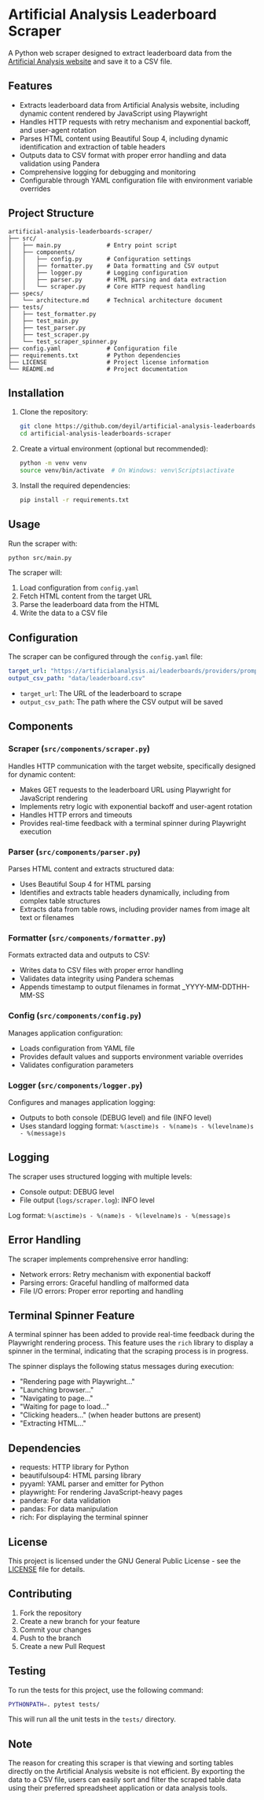# Artificial Analysis Leaderboard Scraper

A Python web scraper designed to extract leaderboard data from the [Artificial Analysis website](https://artificialanalysis.ai/leaderboards/providers/prompt-options/single/medium_coding?deprecation=all) and save it to a CSV file.

## Features
 
- Extracts leaderboard data from Artificial Analysis website, including dynamic content rendered by JavaScript using Playwright
- Handles HTTP requests with retry mechanism and exponential backoff, and user-agent rotation
- Parses HTML content using Beautiful Soup 4, including dynamic identification and extraction of table headers
- Outputs data to CSV format with proper error handling and data validation using Pandera
- Comprehensive logging for debugging and monitoring
- Configurable through YAML configuration file with environment variable overrides

## Project Structure
 
```
artificial-analysis-leaderboards-scraper/
├── src/
│   ├── main.py             # Entry point script
│   ├── components/
│   │   ├── config.py       # Configuration settings
│   │   ├── formatter.py    # Data formatting and CSV output
│   │   ├── logger.py       # Logging configuration
│   │   ├── parser.py       # HTML parsing and data extraction
│   │   └── scraper.py      # Core HTTP request handling
├── specs/
│   └── architecture.md     # Technical architecture document
├── tests/
│   ├── test_formatter.py
│   ├── test_main.py
│   ├── test_parser.py
│   ├── test_scraper.py
│   └── test_scraper_spinner.py
├── config.yaml             # Configuration file
├── requirements.txt        # Python dependencies
├── LICENSE                 # Project license information
└── README.md               # Project documentation
```

## Installation

1. Clone the repository:
   ```bash
   git clone https://github.com/deyil/artificial-analysis-leaderboards-scraper.git
   cd artificial-analysis-leaderboards-scraper
   ```

2. Create a virtual environment (optional but recommended):
   ```bash
   python -m venv venv
   source venv/bin/activate  # On Windows: venv\Scripts\activate
   ```

3. Install the required dependencies:
   ```bash
   pip install -r requirements.txt
   ```

## Usage

Run the scraper with:
```bash
python src/main.py
```

The scraper will:
1. Load configuration from `config.yaml`
2. Fetch HTML content from the target URL
3. Parse the leaderboard data from the HTML
4. Write the data to a CSV file

## Configuration

The scraper can be configured through the `config.yaml` file:

```yaml
target_url: "https://artificialanalysis.ai/leaderboards/providers/prompt-options/single/medium_coding?deprecation=all"
output_csv_path: "data/leaderboard.csv"
```

- `target_url`: The URL of the leaderboard to scrape
- `output_csv_path`: The path where the CSV output will be saved

## Components
 
### Scraper (`src/components/scraper.py`)
Handles HTTP communication with the target website, specifically designed for dynamic content:
- Makes GET requests to the leaderboard URL using Playwright for JavaScript rendering
- Implements retry logic with exponential backoff and user-agent rotation
- Handles HTTP errors and timeouts
- Provides real-time feedback with a terminal spinner during Playwright execution
 
### Parser (`src/components/parser.py`)
Parses HTML content and extracts structured data:
- Uses Beautiful Soup 4 for HTML parsing
- Identifies and extracts table headers dynamically, including from complex table structures
- Extracts data from table rows, including provider names from image alt text or filenames
 
### Formatter (`src/components/formatter.py`)
Formats extracted data and outputs to CSV:
- Writes data to CSV files with proper error handling
- Validates data integrity using Pandera schemas
- Appends timestamp to output filenames in format _YYYY-MM-DDTHH-MM-SS
 
### Config (`src/components/config.py`)
Manages application configuration:
- Loads configuration from YAML file
- Provides default values and supports environment variable overrides
- Validates configuration parameters
 
### Logger (`src/components/logger.py`)
Configures and manages application logging:
- Outputs to both console (DEBUG level) and file (INFO level)
- Uses standard logging format: `%(asctime)s - %(name)s - %(levelname)s - %(message)s`

## Logging

The scraper uses structured logging with multiple levels:
- Console output: DEBUG level
- File output (`logs/scraper.log`): INFO level

Log format: `%(asctime)s - %(name)s - %(levelname)s - %(message)s`

## Error Handling

The scraper implements comprehensive error handling:
- Network errors: Retry mechanism with exponential backoff
- Parsing errors: Graceful handling of malformed data
- File I/O errors: Proper error reporting and handling

## Terminal Spinner Feature

A terminal spinner has been added to provide real-time feedback during the Playwright rendering process. This feature uses the `rich` library to display a spinner in the terminal, indicating that the scraping process is in progress.

The spinner displays the following status messages during execution:
- "Rendering page with Playwright..."
- "Launching browser..."
- "Navigating to page..."
- "Waiting for page to load..."
- "Clicking headers..." (when header buttons are present)
- "Extracting HTML..."

## Dependencies

- requests: HTTP library for Python
- beautifulsoup4: HTML parsing library
- pyyaml: YAML parser and emitter for Python
- playwright: For rendering JavaScript-heavy pages
- pandera: For data validation
- pandas: For data manipulation
- rich: For displaying the terminal spinner

## License

This project is licensed under the GNU General Public License - see the [LICENSE](LICENSE) file for details.

## Contributing

1. Fork the repository
2. Create a new branch for your feature
3. Commit your changes
4. Push to the branch
5. Create a new Pull Request

## Testing

To run the tests for this project, use the following command:

```bash
PYTHONPATH=. pytest tests/
```

This will run all the unit tests in the `tests/` directory.

## Note
The reason for creating this scraper is that viewing and sorting tables directly on the Artificial Analysis website is not efficient. By exporting the data to a CSV file, users can easily sort and filter the scraped table data using their preferred spreadsheet application or data analysis tools.
